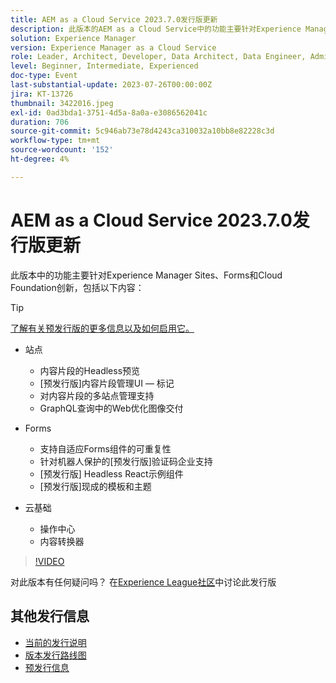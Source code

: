 ```yaml
---
title: AEM as a Cloud Service 2023.7.0发行版更新
description: 此版本的AEM as a Cloud Service中的功能主要针对Experience Manager Sites、Forms和Cloud Foundation创新。
solution: Experience Manager
version: Experience Manager as a Cloud Service
role: Leader, Architect, Developer, Data Architect, Data Engineer, Admin, User
level: Beginner, Intermediate, Experienced
doc-type: Event
last-substantial-update: 2023-07-26T00:00:00Z
jira: KT-13726
thumbnail: 3422016.jpeg
exl-id: 0ad3bda1-3751-4d5a-8a0a-e3086562041c
duration: 706
source-git-commit: 5c946ab73e78d4243ca310032a10bb8e82228c3d
workflow-type: tm+mt
source-wordcount: '152'
ht-degree: 4%

---
```


# AEM as a Cloud Service 2023.7.0发行版更新

此版本中的功能主要针对Experience Manager Sites、Forms和Cloud Foundation创新，包括以下内容：

>[!TIP]
>
>[了解有关预发行版的更多信息以及如何启用它。](https://experienceleague.adobe.com/docs/experience-manager-cloud-service/content/release-notes/prerelease.html?lang=zh-Hans)

* 站点
   * 内容片段的Headless预览
   * [预发行版]内容片段管理UI — 标记
   * 对内容片段的多站点管理支持
   * GraphQL查询中的Web优化图像交付

* Forms
   * 支持自适应Forms组件的可重复性
   * 针对机器人保护的[预发行版]验证码企业支持
   * [预发行版] Headless React示例组件
   * [预发行版]现成的模板和主题

* 云基础
   * 操作中心
   * 内容转换器

>[!VIDEO](https://video.tv.adobe.com/v/3422016/?learn=on)


对此版本有任何疑问吗？  在[Experience League社区](https://adobe.ly/3Y6CC6J)中讨论此发行版

## 其他发行信息

* [当前的发行说明](https://experienceleague.adobe.com/docs/experience-manager-cloud-service/content/release-notes/home.html?lang=zh-Hans)
* [版本发行路线图](https://experienceleague.adobe.com/docs/experience-manager-release-information/aem-release-updates/update-releases-roadmap.html?lang=zh-Hans)
* [预发行信息](https://experienceleague.adobe.com/docs/experience-manager-cloud-service/content/release-notes/prerelease.html?lang=zh-Hans)
